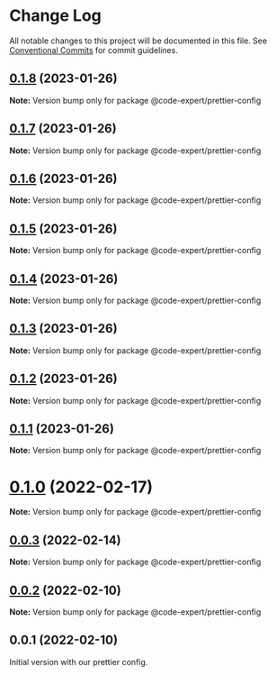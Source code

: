 # Change Log

All notable changes to this project will be documented in this file.
See [Conventional Commits](https://conventionalcommits.org) for commit guidelines.

## [0.1.8](https://github.com/CodeExpertETH/configs/compare/@code-expert/prettier-config@0.1.7...@code-expert/prettier-config@0.1.8) (2023-01-26)

**Note:** Version bump only for package @code-expert/prettier-config





## [0.1.7](https://github.com/CodeExpertETH/configs/compare/@code-expert/prettier-config@0.1.6...@code-expert/prettier-config@0.1.7) (2023-01-26)

**Note:** Version bump only for package @code-expert/prettier-config





## [0.1.6](https://github.com/CodeExpertETH/configs/compare/@code-expert/prettier-config@0.1.5...@code-expert/prettier-config@0.1.6) (2023-01-26)

**Note:** Version bump only for package @code-expert/prettier-config





## [0.1.5](https://github.com/CodeExpertETH/configs/compare/@code-expert/prettier-config@0.1.4...@code-expert/prettier-config@0.1.5) (2023-01-26)

**Note:** Version bump only for package @code-expert/prettier-config





## [0.1.4](https://github.com/CodeExpertETH/configs/compare/@code-expert/prettier-config@0.1.0...@code-expert/prettier-config@0.1.4) (2023-01-26)

**Note:** Version bump only for package @code-expert/prettier-config





## [0.1.3](https://github.com/CodeExpertETH/configs/compare/@code-expert/prettier-config@0.1.0...@code-expert/prettier-config@0.1.3) (2023-01-26)

**Note:** Version bump only for package @code-expert/prettier-config





## [0.1.2](https://github.com/CodeExpertETH/configs/compare/@code-expert/prettier-config@0.1.0...@code-expert/prettier-config@0.1.2) (2023-01-26)

**Note:** Version bump only for package @code-expert/prettier-config





## [0.1.1](https://github.com/CodeExpertETH/configs/compare/@code-expert/prettier-config@0.1.0...@code-expert/prettier-config@0.1.1) (2023-01-26)

**Note:** Version bump only for package @code-expert/prettier-config





# [0.1.0](https://github.com/CodeExpertETH/configs/compare/@code-expert/prettier-config@0.0.3...@code-expert/prettier-config@0.1.0) (2022-02-17)

**Note:** Version bump only for package @code-expert/prettier-config





## [0.0.3](https://github.com/CodeExpertETH/configs/compare/@code-expert/prettier-config@0.0.2...@code-expert/prettier-config@0.0.3) (2022-02-14)

**Note:** Version bump only for package @code-expert/prettier-config





## [0.0.2](https://github.com/CodeExpertETH/configs/compare/@code-expert/prettier-config@0.2.1...@code-expert/prettier-config@0.0.2) (2022-02-10)

**Note:** Version bump only for package @code-expert/prettier-config





## 0.0.1 (2022-02-10)

Initial version with our prettier config.
